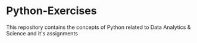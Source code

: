 # Python-Exercises
This repository contains the concepts of Python related to Data Analytics &amp; Science and it's assignments 
